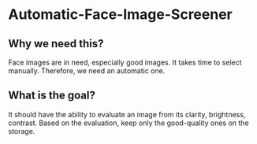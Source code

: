 # Automatic-Face-Image-Screener
## Why we need this?
Face images are in need, especially good images. It takes time to select manually. Therefore, we need an automatic one.
## What is the goal?
It should have the ability to evaluate an image from its clarity, brightness, contrast. Based on the evaluation, keep only the good-quality ones on the storage.